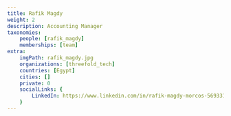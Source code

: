 ```yaml
---
title: Rafik Magdy
weight: 2
description: Accounting Manager
taxonomies:
    people: [rafik_magdy]
    memberships: [team]
extra:
    imgPath: rafik_magdy.jpg
    organizations: [threefold_tech]
    countries: [Egypt]
    cities: []
    private: 0
    socialLinks: {
        LinkedIn: https://www.linkedin.com/in/rafik-magdy-morcos-5693311b0/
    }
---
```


<!--

I'm Rafik Magdy Morcos, As a father to two beautiful girls, I enjoy witnessing their growth and guiding them through life's adventures. My enthusiasm for learning and sharing knowledge fuels my dedication to helping others. And I'm passionate about football international competition. I'm  Accounting Manager responsible for Perform routine reconciliation operations involving a variety of documents and accounts which requires cross referencing between accounts. Prepare recurring reports as scheduled, monthly reports, and special reports as required, for budget preparation, audits or other reasons.Advise and organize regular finance meetings to assist international staff, experts and consultants on all respects of allowances, salary advances, travel claims and other financial topics.
And i'm looking to be certified by CMA.

--!>